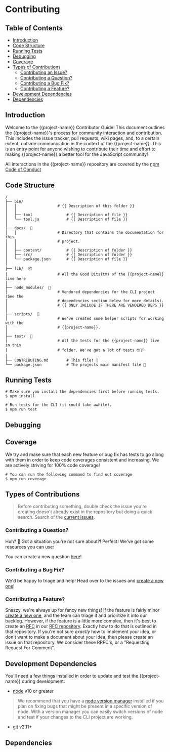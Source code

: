 # Contributing
## Table of Contents

* [Introduction](#introduction)
* [Code Structure](#code-structure)
* [Running Tests](#running-tests)
* [Debugging](#debugging)
* [Coverage](#coverage)
* [Types of Contributions](#types-of-contributions)
  * [Contributing an Issue?](#contributing-an-issue)
  * [Contributing a Question?](#contributing-a-question)
  * [Contributing a Bug Fix?](#contributing-a-bug-fix)
  * [Contributing a Feature?](#contributing-a-feature)
* [Development Dependencies](#development-dependencies)
* [Dependencies](#dependencies)

## Introduction
<!-- Replace {{project-name}} with repository name -->

Welcome to the {{project-name}} Contributor Guide! This document outlines the {{project-name}}'s process for community interaction and contribution. This includes the issue tracker, pull requests, wiki pages, and, to a certain extent, outside communication in the context of the {{project-name}}. This is an entry point for anyone wishing to contribute their time and effort to making {{project-name}} a better tool for the JavaScript community!

All interactions in the {{project-name}} repository are covered by the [npm Code of Conduct](https://www.npmjs.com/policies/conduct)


## Code Structure
<!-- Replace {{project-name}} with repository name -->
```
/
├── bin/
│   │                  # {{ Description of this folder }}
│   │
│   ├── tool               # {{ Description of file }}
│   └── tool.js            # {{ Description of file }}
│
├── docs/  📖
│   │                  # Directory that contains the documentation for this
│   │                  # project.
│   │
│   ├── content/           # {{ Description of folder }}
│   ├── src/               # {{ Description of folder }}
│   └── package.json       # {{ Description of file }}
│
├── lib/  📦
│                      # All the Good Bits(tm) of the {{project-name}} live here
│
├── node_modules/  🔋
│                      # Vendored dependencies for the CLI project (See the
│                      # dependencies section below for more details).
│                      # {{ ONLY INCLUDE IF THERE ARE VENDERED DEPS }}
│
├── scripts/  📜
│                      # We've created some helper scripts for working with the
│                      # {{project-name}}.
│
├── test/  🧪
│                      # All the tests for the {{project-name}} live in this
|                      # folder. We've got a lot of tests 🤓🧪🩺
│
├── CONTRIBUTING.md        # This file! 🎉
└── package.json           # The projects main manifest file 📃
```

## Running Tests

```
# Make sure you install the dependencies first before running tests.
$ npm install

# Run tests for the CLI (it could take awhile).
$ npm run test
```

## Debugging
<!-- Optional Section -->

## Coverage

We try and make sure that each new feature or bug fix has tests to go along with them in order to keep code coverages consistent and increasing. We are actively striving for 100% code coverage!

```
# You can run the following command to find out coverage
$ npm run coverage
```

## Types of Contributions

> Before contributing something, double check the issue you're creating doesn't already exist in the repository but doing a quick search. Search of the [current issues](https://github.com/npm/{{project-name}}/issues).

### Contributing a Question?
<!-- Replace {{project-name}} with repository name -->

Huh? 🤔 Got a situation you're not sure about?! Perfect! We've got some resources you can use:
<!--
  Add additional resources/docs
    - If no resources/docs remove sentence: "We've got some resources you can use"
-->

You can create a new question [here](https://github.com/npm/{{project-name}}/issues/new?template=question.md&title=%5BQUESTION%5D+%3Ctitle%3E)!

### Contributing a Bug Fix?
<!-- Replace {{project-name}} with repository name -->

We'd be happy to triage and help! Head over to the issues and [create a new one](https://github.com/npm/{{project-name}}/issues/new?template=bug.md&title=%5BBUG%5D+%3Ctitle%3E)!


### Contributing a Feature?

Snazzy, we're always up for fancy new things! If the feature is fairly minor [create a new one](https://github.com/npm/{{project-name}}/issues/new?template=feature.md&title=%5BFEATURE%5D+%3Ctitle%3E), and the team can triage it and prioritize it into our backlog. However, if the feature is a little more complex, then it's best to create an [RFC](https://en.wikipedia.org/wiki/Request_for_Comments) in our [RFC repository](https://github.com/npm/rfcs). Exactly how to do that is outlined in that repository. If you're not sure _exactly_ how to implement your idea, or don't want to make a document about your idea, then please create an issue on that repository. We consider these RRFC's, or a "Requesting Request For Comment".

## Development Dependencies
<!-- Replace {{project-name}} with repository name -->
<!-- Add additional resources -->

You'll need a few things installed in order to update and test the {{project-name}} during development:

* [node](https://nodejs.org/) v10 or greater

> We recommend that you have a [node version manager](https://github.com/nvm-sh/nvm) installed if you plan on fixing bugs that might be present in a specific version of node. With a version manager you can easily switch versions of node and test if your changes to the CLI project are working.

* [git](https://git-scm.com/) v2.11+


## Dependencies
<!-- Optional Section -->
